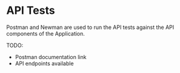 # API Tests

Postman and Newman are used to run the API tests against the API components of the Application.

TODO:
- Postman documentation link
- API endpoints available
